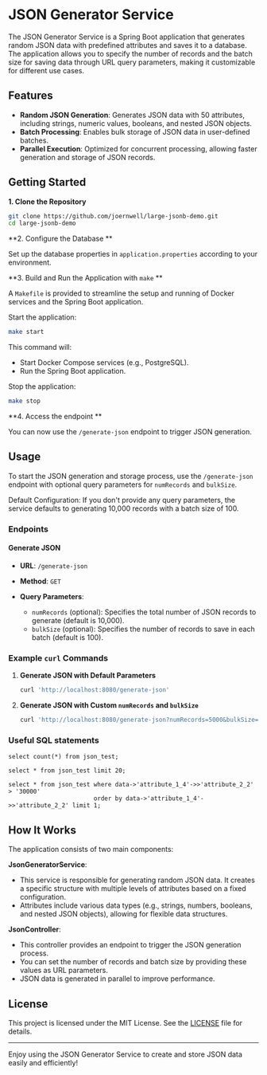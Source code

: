 
# JSON Generator Service

The JSON Generator Service is a Spring Boot application that generates random JSON data with predefined attributes and saves it to a database. The application allows you to specify the number of records and the batch size for saving data through URL query parameters, making it customizable for different use cases.

## Features

- **Random JSON Generation**: Generates JSON data with 50 attributes, including strings, numeric values, booleans, and nested JSON objects.
- **Batch Processing**: Enables bulk storage of JSON data in user-defined batches.
- **Parallel Execution**: Optimized for concurrent processing, allowing faster generation and storage of JSON records.

## Getting Started

**1. Clone the Repository**

```bash
git clone https://github.com/joernwell/large-jsonb-demo.git
cd large-jsonb-demo
```

**2. Configure the Database **

Set up the database properties in `application.properties` according to your environment.

**3. Build and Run the Application with `make` **

A `Makefile` is provided to streamline the setup and running of Docker services and the Spring Boot application.

Start the application:

  ```bash
  make start
  ```
  
This command will:
  
  - Start Docker Compose services (e.g., PostgreSQL).
  - Run the Spring Boot application.

Stop the application:

  ```bash
  make stop
  ```

**4. Access the endpoint **

You can now use the `/generate-json` endpoint to trigger JSON generation.

## Usage

To start the JSON generation and storage process, use the `/generate-json` endpoint with optional query parameters for `numRecords` and `bulkSize`.

Default Configuration: If you don't provide any query parameters, the service defaults to generating 10,000 records with a batch size of 100.

### Endpoints

#### Generate JSON

- **URL**: `/generate-json`
- **Method**: `GET`
- **Query Parameters**:

  - `numRecords` (optional): Specifies the total number of JSON records to generate (default is 10,000).
  - `bulkSize` (optional): Specifies the number of records to save in each batch (default is 100).

### Example `curl` Commands

1. **Generate JSON with Default Parameters**
   ```bash
   curl 'http://localhost:8080/generate-json'
   ```

2. **Generate JSON with Custom `numRecords` and `bulkSize`**
   ```bash
   curl 'http://localhost:8080/generate-json?numRecords=5000&bulkSize=200'
   ```

### Useful SQL statements

```
select count(*) from json_test;

select * from json_test limit 20;

select * from json_test where data->'attribute_1_4'->>'attribute_2_2' > '30000' 
                        order by data->'attribute_1_4'->>'attribute_2_2' limit 1;
```

## How It Works

The application consists of two main components:

**JsonGeneratorService**: 

   - This service is responsible for generating random JSON data. It creates a specific structure with multiple levels of attributes based on a fixed configuration.
   - Attributes include various data types (e.g., strings, numbers, booleans, and nested JSON objects), allowing for flexible data structures.

**JsonController**:

   - This controller provides an endpoint to trigger the JSON generation process.
   - You can set the number of records and batch size by providing these values as URL parameters.
   - JSON data is generated in parallel to improve performance.


## License

This project is licensed under the MIT License. See the [LICENSE](LICENSE) file for details.

---

Enjoy using the JSON Generator Service to create and store JSON data easily and efficiently!

